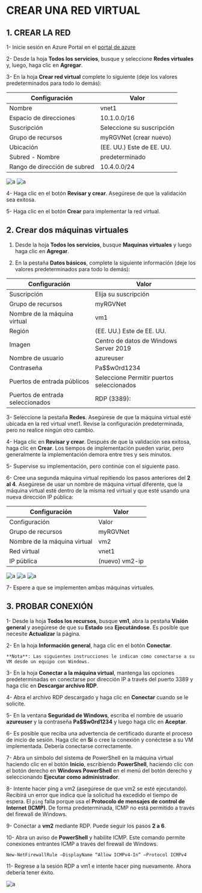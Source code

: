 # CREAR UNA RED VIRTUAL

## 1. CREAR LA RED

1- Inicie sesión en Azure Portal en el [portal de azure](<https://portal.azure.com>)

2- Desde la hoja **Todos los servicios**, busque y seleccione **Redes virtuales** y, luego, haga clic en **Agregar**.

3- En la hoja **Crear red virtual** complete lo siguiente (deje los valores predeterminados para todo lo demás):

| Configuración                | Valor                     |
|------------------------------|---------------------------|
| Nombre                       | vnet1                     |
| Espacio de direcciones       | 10.1.0.0/16               |
| Suscripción                  | Seleccione su suscripción |
| Grupo de recursos            | myRGVNet (crear nuevo)    |
| Ubicación                    | (EE. UU.) Este de EE. UU. |
| Subred - Nombre              | predeterminado            |
| Rango de dirección de subred | 10.4.0.0/24               |

 ![a](./img/99.png)
 ![a](./img/98.png)

4- Haga clic en el botón **Revisar y crear**. Asegúrese de que la validación sea exitosa.

5- Haga clic en el botón **Crear** para implementar la red virtual.

## 2. Crear dos máquinas virtuales

1. Desde la hoja **Todos los servicios**, busque **Maquinas virtuales** y luego haga clic en **Agregar**.

2. En la pestaña **Datos básicos**, complete la siguiente información (deje los valores predeterminados para todo lo demás):

| Configuración                    | Valor                                     |
|----------------------------------|-------------------------------------------|
| Suscripción                      | Elija su suscripción                      |
| Grupo de recursos                | myRGVNet                                  |
| Nombre de la máquina virtual     | vm1                                       |
| Región                           | (EE. UU.) Este de EE. UU.                 |
| Imagen                           | Centro de datos de Windows Server 2019    |
| Nombre de usuario                | azureuser                                 |
| Contraseña                       | Pa$$w0rd1234                              |
| Puertos de entrada públicos      | Seleccione Permitir puertos seleccionados |
| Puertos de entrada seleccionados | RDP (3389):                               |

3- Seleccione la pestaña **Redes**. Asegúrese de que la máquina virtual esté ubicada en la red virtual vnet1. Revise la configuración predeterminada, pero no realice ningún otro cambio.

4- Haga clic en **Revisar y crear**. Después de que la validación sea exitosa, haga clic en **Crear**. Los tiempos de implementación pueden variar, pero generalmente la implementación demora entre tres y seis minutos.

5- Supervise su implementación, pero continúe con el siguiente paso.

6- Cree una segunda máquina virtual repitiendo los pasos anteriores del **2 al 4**. Asegúrese de usar un nombre de máquina virtual diferente, que la máquina virtual esté dentro de la misma red virtual y que esté usando una nueva dirección IP pública:

| Configuración                | Valor          |
|------------------------------|----------------|
| Configuración                | Valor          |
| Grupo de recursos            | myRGVNet       |
| Nombre de la máquina virtual | vm2            |
| Red virtual                  | vnet1          |
| IP pública                   | (nuevo) vm2-ip |

![a](./img/97.png)
![a](./img/96.png)
![a](./img/95.png)

7- Espere a que se implementen ambas máquinas virtuales.

## 3. PROBAR CONEXIÓN

1- Desde la hoja **Todos los recursos**, busque **vm1**, abra la pestaña **Visión general** y asegúrese de que su **Estado** sea **Ejecutándose**. Es posible que necesite **Actualizar** la página.

2- En la hoja **Información general**, haga clic en el botón **Conectar**.

    **Nota**: Las siguientes instrucciones le indican cómo conectarse a su VM desde un equipo con Windows.

3- En la hoja **Conectar a la máquina virtual**, mantenga las opciones predeterminadas en conectarse por dirección IP a través del puerto 3389 y haga clic en **Descargar archivo RDP**.

4- Abra el archivo RDP descargado y haga clic en **Conectar** cuando se le solicite.

5- En la ventana **Seguridad de Windows**, escriba el nombre de usuario **azureuser** y la contraseña **Pa$$w0rd1234** y luego haga clic en **Aceptar**.

6- Es posible que reciba una advertencia de certificado durante el proceso de inicio de sesión. Haga clic en **Sí** o cree la conexión y conéctese a su VM implementada. Debería conectarse correctamente.

7- Abra un símbolo del sistema de PowerShell en la máquina virtual haciendo clic en el botón **Inicio**, escribiendo **PowerShell**, haciendo clic con el botón derecho en **Windows PowerShell** en el menú del botón derecho y seleccionando **Ejecutar como administrador**.

8- Intente hacer ping a vm2 (asegúrese de que vm2 se esté ejecutando). Recibirá un error que indica que la solicitud ha excedido el tiempo de espera.  El `ping` falla porque usa el **Protocolo de mensajes de control de Internet (ICMP)**. De forma predeterminada, ICMP no está permitido a través del firewall de Windows.

9- Conectar a **vm2** mediante RDP. Puede seguir los pasos **2 a 6**.

10- Abra un aviso de **PowerShell** y habilite ICMP. Este comando permite conexiones entrantes ICMP a través del firewall de Windows.

`New-NetFirewallRule –DisplayName “Allow ICMPv4-In” –Protocol ICMPv4`

11- Regrese a la sesión RDP a vm1 e intente hacer ping nuevamente. Ahora debería tener éxito.

![a](./img/94.png)
